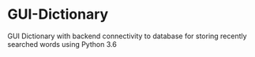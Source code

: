 # GUI-Dictionary
GUI Dictionary with backend connectivity to database for storing recently searched words using Python 3.6
